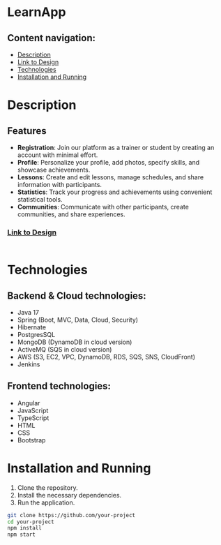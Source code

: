 # LearnApp
## Content navigation:
- [Description](#Description)
- [Link to Design](link-to-design)
- [Technologies](#technologies)
- [Installation and Running](#installation-and-running)

# Description
## Features

- **Registration**: Join our platform as a trainer or student by creating an account with minimal effort.
- **Profile**: Personalize your profile, add photos, specify skills, and showcase achievements.
- **Lessons**: Create and edit lessons, manage schedules, and share information with participants.
- **Statistics**: Track your progress and achievements using convenient statistical tools.
- **Communities**: Communicate with other participants, create communities, and share experiences.
  
### [Link to Design](https://app.visily.ai/projects/2c6d2ce8-3612-4175-9e38-2402ef2e3703/boards/514811)<br><br>
# Technologies
## Backend & Cloud technologies:
- Java 17
- Spring (Boot, MVC, Data, Cloud, Security)
- Hibernate
- PostgresSQL
- MongoDB (DynamoDB in cloud version)
- ActiveMQ (SQS in cloud version)
- AWS (S3, EC2, VPC, DynamoDB, RDS, SQS, SNS, CloudFront)
- Jenkins
## Frontend technologies:
- Angular
- JavaScript
- TypeScript
- HTML
- CSS
- Bootstrap
# Installation and Running

1. Clone the repository.
2. Install the necessary dependencies.
3. Run the application.

```bash
git clone https://github.com/your-project
cd your-project
npm install
npm start
